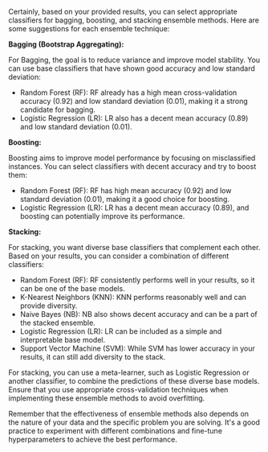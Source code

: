 Certainly, based on your provided results, you can select appropriate classifiers for bagging, boosting, and stacking ensemble methods. Here are some suggestions for each ensemble technique:

**Bagging (Bootstrap Aggregating):**

For Bagging, the goal is to reduce variance and improve model stability. You can use base classifiers that have shown good accuracy and low standard deviation:

- Random Forest (RF): RF already has a high mean cross-validation accuracy (0.92) and low standard deviation (0.01), making it a strong candidate for bagging.
- Logistic Regression (LR): LR also has a decent mean accuracy (0.89) and low standard deviation (0.01).

**Boosting:**

Boosting aims to improve model performance by focusing on misclassified instances. You can select classifiers with decent accuracy and try to boost them:

- Random Forest (RF): RF has high mean accuracy (0.92) and low standard deviation (0.01), making it a good choice for boosting.
- Logistic Regression (LR): LR has a decent mean accuracy (0.89), and boosting can potentially improve its performance.

**Stacking:**

For stacking, you want diverse base classifiers that complement each other. Based on your results, you can consider a combination of different classifiers:

- Random Forest (RF): RF consistently performs well in your results, so it can be one of the base models.
- K-Nearest Neighbors (KNN): KNN performs reasonably well and can provide diversity.
- Naive Bayes (NB): NB also shows decent accuracy and can be a part of the stacked ensemble.
- Logistic Regression (LR): LR can be included as a simple and interpretable base model.
- Support Vector Machine (SVM): While SVM has lower accuracy in your results, it can still add diversity to the stack.

For stacking, you can use a meta-learner, such as Logistic Regression or another classifier, to combine the predictions of these diverse base models. Ensure that you use appropriate cross-validation techniques when implementing these ensemble methods to avoid overfitting.

Remember that the effectiveness of ensemble methods also depends on the nature of your data and the specific problem you are solving. It's a good practice to experiment with different combinations and fine-tune hyperparameters to achieve the best performance.
